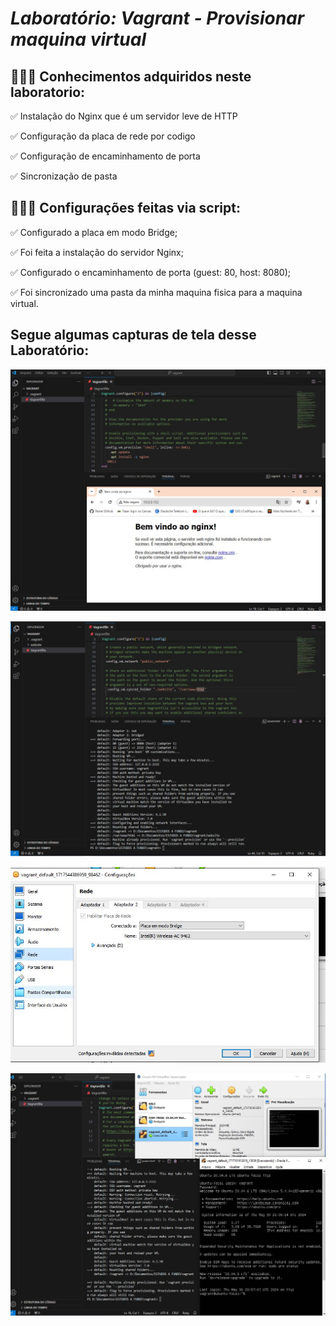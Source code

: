 # **_Laboratório: Vagrant - Provisionar maquina virtual_**

## 👩🏼‍💻 **Conhecimentos adquiridos neste laboratorio:**

✅ Instalação do Nginx que é um servidor leve de HTTP 

✅ Configuração da placa de rede por codigo

✅ Configuração de encaminhamento de porta

✅ Sincronização de pasta 

## 👩🏼‍💻 **Configurações feitas via script:**

✅ Configurado a placa em modo Bridge;

✅ Foi feita a instalação do servidor Nginx;

✅ Configurado o encaminhamento de porta (guest: 80, host: 8080);

✅ Foi sincronizado uma pasta da minha maquina fisica para a maquina virtual.


## **Segue algumas capturas de tela desse Laboratório:**


![teste](https://github.com/paolacsouza/vagrant_lab/blob/main/acesso_nginx.jfif)


![teste](https://github.com/paolacsouza/vagrant_lab/blob/main/configuracao.jfif)


![teste](https://github.com/paolacsouza/vagrant_lab/blob/main/configuracao_de_rede.jfif)


![teste](https://github.com/paolacsouza/vagrant_lab/blob/main/execucao.jfif)


